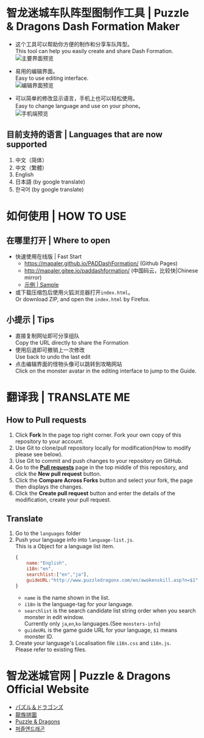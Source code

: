 ﻿智龙迷城车队阵型图制作工具 | Puzzle & Dragons Dash Formation Maker
======
* 这个工具可以帮助你方便的制作和分享车队阵型。  
This tool can help you easily create and share Dash Formation.  
![主要界面预览](https://github.com/Mapaler/PADDashFormation/raw/master/document/preview-main.png)  

* 易用的编辑界面。  
Easy to use editing interface.  
![编辑界面预览](https://github.com/Mapaler/PADDashFormation/raw/master/document/preview-edit.png)

* 可以简单的修改显示语言，手机上也可以轻松使用。  
Easy to change language and use on your phone。  
![手机端预览](https://github.com/Mapaler/PADDashFormation/raw/master/document/preview-mobile.png)
## 目前支持的语言 | Languages that are now supported
1. 中文（简体）
1. 中文（繁體）
1. English
1. 日本語 (by google translate)
1. 한국어 (by google translate)

# 如何使用 | HOW TO USE
## 在哪里打开 | Where to open
* 快速使用在线版 | Fast Start  
    * https://mapaler.github.io/PADDashFormation/ (Github Pages)
    * http://mapaler.gitee.io/paddashformation/ (中国码云，比较快|Chinese mirror)
    * [示例 \| Sample](http://mapaler.github.io/PADDashFormation/?data={%22title%22%3A%22%E6%88%91%E7%9A%84%E6%9C%A8%E8%BD%A6%E9%98%9F%7CMy%20wood%20Dash%20Formation%22%2C%22detail%22%3A%22%E6%88%91%E5%B9%B3%E6%97%B6%E7%9A%84%E6%9C%A8%E8%BD%A6%E9%98%9F\n%E5%BC%80%E8%BD%A6%E4%BA%86%EF%BC%8C%E6%BB%B4%E6%BB%B4%22%2C%22team%22%3A[[[{%22id%22%3A4813%2C%22level%22%3A110%2C%22awoken%22%3A9%2C%22plus%22%3A[99%2C99%2C99]%2C%22latent%22%3A[20%2C20%2C20]}%2C{%22id%22%3A2948%2C%22level%22%3A99%2C%22awoken%22%3A6%2C%22plus%22%3A[99%2C99%2C99]%2C%22latent%22%3A[]}%2C{%22id%22%3A2948%2C%22level%22%3A99%2C%22awoken%22%3A6%2C%22plus%22%3A[99%2C99%2C99]%2C%22latent%22%3A[]}%2C{%22id%22%3A2948%2C%22level%22%3A99%2C%22awoken%22%3A6%2C%22plus%22%3A[99%2C99%2C99]%2C%22latent%22%3A[]}%2C{%22id%22%3A5323%2C%22level%22%3A99%2C%22awoken%22%3A9%2C%22plus%22%3A[99%2C99%2C99]%2C%22latent%22%3A[]}]%2C[{%22id%22%3A5267%2C%22level%22%3A99%2C%22awoken%22%3A5%2C%22plus%22%3A[0%2C0%2C0]}%2C{%22id%22%3A-1}%2C{%22id%22%3A4986%2C%22level%22%3A99%2C%22awoken%22%3A4%2C%22plus%22%3A[0%2C0%2C0]}%2C{%22id%22%3A0}%2C{%22id%22%3A0}]]%2C[[{%22id%22%3A2948%2C%22level%22%3A99%2C%22awoken%22%3A6%2C%22plus%22%3A[99%2C99%2C99]%2C%22latent%22%3A[]}%2C{%22id%22%3A2948%2C%22level%22%3A99%2C%22awoken%22%3A6%2C%22plus%22%3A[99%2C99%2C99]%2C%22latent%22%3A[]}%2C{%22id%22%3A2948%2C%22level%22%3A99%2C%22awoken%22%3A6%2C%22plus%22%3A[99%2C99%2C99]%2C%22latent%22%3A[]}%2C{%22id%22%3A5042%2C%22level%22%3A110%2C%22awoken%22%3A9%2C%22plus%22%3A[99%2C99%2C99]%2C%22latent%22%3A[]}%2C{%22id%22%3A4813%2C%22level%22%3A110%2C%22awoken%22%3A9%2C%22plus%22%3A[99%2C99%2C99]%2C%22latent%22%3A[24%2C24%2C11%2C11]}]%2C[{%22id%22%3A-1}%2C{%22id%22%3A0}%2C{%22id%22%3A4986%2C%22level%22%3A99%2C%22awoken%22%3A4%2C%22plus%22%3A[0%2C0%2C0]}%2C{%22id%22%3A-1}%2C{%22id%22%3A5267%2C%22level%22%3A99%2C%22awoken%22%3A5%2C%22plus%22%3A[0%2C0%2C0]}]]]})
* 或下载压缩包后使用火狐浏览器打开`index.html`。  
Or download ZIP, and open the `index.html` by Firefox.

## 小提示 | Tips
* 直接复制网址即可分享组队  
Copy the URL directly to share the Formation
* 使用后退即可撤销上一次修改  
Use back to undo the last edit
* 点击编辑界面的怪物头像可以跳转到攻略网站  
Click on the monster avatar in the editing interface to jump to the Guide.

# 翻译我 | TRANSLATE ME
## How to **Pull requests**
1. Click **Fork** In the page top right corner. Fork your own copy of this repository to your account.
1. Use Git to clone/pull repository locally for modification(How to modify please see below).
1. Use Git to commit and push changes to your repository on GitHub.
1. Go to the **[Pull requests](//github.com/puzzled-dragon/pad-helper/pulls)** page in the top middle of this repository, and click the **New pull request** button.
1. Click the **Compare Across Forks** button and select your fork, the page then displays the changes.
1. Click the **Create pull request** button and enter the details of the modification, create your pull request.

## Translate
1. Go to the `languages` folder
1. Push your language info into `language-list.js`.  
This is a Object for a language list item.
    ```js
    {
        name:"English",
        i18n:"en",
        searchlist:["en","ja"],
        guideURL:"http://www.puzzledragonx.com/en/awokenskill.asp?n=$1"
    }
    ```
    * `name` is the name shown in the list.
    * `i18n` is the language-tag for your language.
    * `searchlist` is the search candidate list string order when you search monster in edit window.  
    Currently only `ja`,`en`,`ko` languages.(See `monsters-info`)
    * `guideURL` is the game guide URL for your language, `$1` means monster ID.
1. Create your language's Localisation file `i18n.css` and `i18n.js`.  
Please refer to existing files.

# 智龙迷城官网 | Puzzle & Dragons Official Website
* [パズル＆ドラゴンズ](http://pad.gungho.jp)
* [龍族拼圖](https://pad.gungho.jp/hktw/pad/)
* [Puzzle & Dragons](https://www.puzzleanddragons.us/)
* [퍼즐앤드래곤](https://pad.neocyon.com/W/)